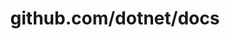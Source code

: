 ---
layout: post
title: github.com/dotnet/docs
categories: link
tags: [انگلیسی, گیت‌هاب, برنامه‌نویسی]
---